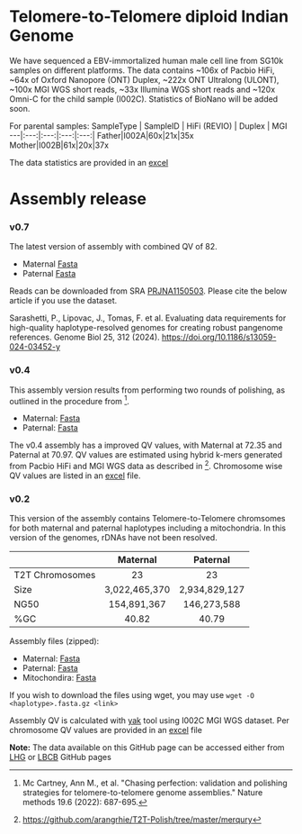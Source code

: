 # Telomere-to-Telomere diploid Indian Genome 
We have sequenced a EBV-immortalized human male cell line from SG10k samples on different platforms. The data contains ~106x of Pacbio HiFi, ~64x of Oxford Nanopore (ONT) Duplex, ~222x ONT Ultralong (ULONT), ~100x MGI WGS short reads, ~33x Illumina WGS short reads and ~120x Omni-C for the child sample (I002C). Statistics of BioNano will be added soon.

For parental samples:
SampleType | SampleID | HiFi (REVIO) | Duplex | MGI
---|:---:|:---:|:---:|:---:|
Father|I002A|60x|21x|35x
Mother|I002B|61x|20x|37x

The data statistics are provided in an [excel](Data/Reads)

# Assembly release

### v0.7
The latest version of assembly with combined QV of 82.
- Maternal [Fasta](https://figshare.com/ndownloader/files/56240441)
- Paternal [Fasta](https://figshare.com/ndownloader/files/56238836) 

Reads can be downloaded from SRA [PRJNA1150503](https://www.ncbi.nlm.nih.gov/bioproject/PRJNA1150503). Please cite the below article if you use the dataset.

Sarashetti, P., Lipovac, J., Tomas, F. et al. Evaluating data requirements for high-quality haplotype-resolved genomes for creating robust pangenome references. Genome Biol 25, 312 (2024). https://doi.org/10.1186/s13059-024-03452-y
### v0.4

This assembly version results from performing two rounds of polishing, as outlined in the procedure from [^1].
- Maternal: [Fasta](https://figshare.com/ndownloader/files/46211781?private_link=56295c4b2905cef7187f) 
- Paternal: [Fasta](https://figshare.com/ndownloader/files/46211697?private_link=c8a5045cd96979c86939) 

The v0.4 assembly has a improved QV values, with Maternal at 72.35 and Paternal at 70.97. QV values are estimated using hybrid k-mers generated from Pacbio HiFi and MGI WGS data as described in [^2]. Chromosome wise QV values are listed in an [excel](Data/Assembly) file. 

### v0.2

This version of the assembly contains Telomere-to-Telomere chromsomes for both maternal and paternal haplotypes including a mitochondria. In this version of the genomes, rDNAs have not been resolved. 

 &nbsp;|Maternal|Paternal
---|:---:|:---:
T2T Chromosomes|23|23
Size|3,022,465,370|2,934,829,127
NG50|154,891,367|146,273,588
%GC|40.82|40.79

Assembly files (zipped): 
- Maternal: [Fasta](https://figshare.com/ndownloader/files/44506250) 
- Paternal: [Fasta](https://figshare.com/ndownloader/files/44506241) 
- Mitochondira: [Fasta](https://figshare.com/ndownloader/files/44506232) 

If you wish to download the files using wget, you may use `wget -O <haplotype>.fasta.gz <link>`

Assembly QV is calculated with [yak](https://github.com/lh3/yak) tool using I002C MGI WGS dataset. Per chromosome QV values are provided in an [excel](Data/Assembly) file

**Note:** The data available on this GitHub page can be accessed either from [LHG](https://github.com/LHG-GG/I002C) or [LBCB](https://github.com/lbcb-sci/I002C) GitHub pages

[^1]: Mc Cartney, Ann M., et al. "Chasing perfection: validation and polishing strategies for telomere-to-telomere genome assemblies." Nature methods 19.6 (2022): 687-695.
[^2]: https://github.com/arangrhie/T2T-Polish/tree/master/merqury
